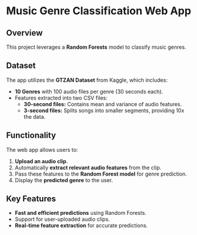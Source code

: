 # Music Genre Classification Web App

## Overview
This project leverages a **Random Forests** model to classify music genres. 

## Dataset
The app utilizes the **GTZAN Dataset** from Kaggle, which includes:
- **10 Genres** with 100 audio files per genre (30 seconds each).
- Features extracted into two CSV files:
  - **30-second files:** Contains mean and variance of audio features.
  - **3-second files:** Splits songs into smaller segments, providing 10x the data.

## Functionality
The web app allows users to:
1. **Upload an audio clip**.
2. Automatically **extract relevant audio features** from the clip.
3. Pass these features to the **Random Forest model** for genre prediction.
4. Display the **predicted genre** to the user.

## Key Features
- **Fast and efficient predictions** using Random Forests.
- Support for user-uploaded audio clips.
- **Real-time feature extraction** for accurate predictions.
